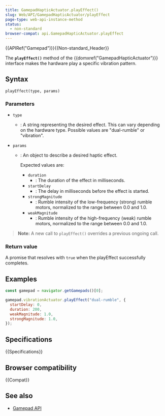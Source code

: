 ```yaml
---
title: GamepadHapticActuator.playEffect()
slug: Web/API/GamepadHapticActuator/playEffect
page-type: web-api-instance-method
status:
  - non-standard
browser-compat: api.GamepadHapticActuator.playEffect
---
```


{{APIRef("Gamepad")}}{{Non-standard_Header}}

The **`playEffect()`** method of the {{domxref("GamepadHapticActuator")}} interface makes the hardware play a specific vibration pattern.

## Syntax

```js-nolint
playEffect(type, params)
```

### Parameters

- `type`

  - : A string representing the desired effect. This can vary depending on the hardware type. Possible values are "dual-rumble" or "vibration".

- `params`

  - : An object to describe a desired haptic effect.

    Expected values are:

    - `duration`
      - : The duration of the effect in milliseconds.
    - `startDelay`
      - : The delay in milliseconds before the effect is started.
    - `strongMagnitude`
      - : Rumble intensity of the low-frequency (strong) rumble motors, normalized to the range between 0.0 and 1.0.
    - `weakMagnitude`
      - : Rumble intensity of the high-frequency (weak) rumble motors, normalized to the range between 0.0 and 1.0.

> **Note:** A new call to `playEffect()` overrides a previous ongoing call.

### Return value

A promise that resolves with `true` when the playEffect successfully completes.

## Examples

```js
const gamepad = navigator.getGamepads()[0];

gamepad.vibrationActuator.playEffect("dual-rumble", {
  startDelay: 0,
  duration: 200,
  weakMagnitude: 1.0,
  strongMagnitude: 1.0,
});
```

## Specifications

{{Specifications}}

## Browser compatibility

{{Compat}}

## See also

- [Gamepad API](/en-US/docs/Web/API/Gamepad_API)
